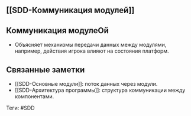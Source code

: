 ## [[SDD-Коммуникация модулей]]

## Коммуникация модулеОй

- Объясняет механизмы передачи данных между модулями, например, действия игрока влияют на состояния платформ.

## Связанные заметки

- [[SDD-Основные модули]]: поток данных через модули.
- [[SDD-Архитектура программы]]: структура коммуникации между компонентами.

Теги: #SDD